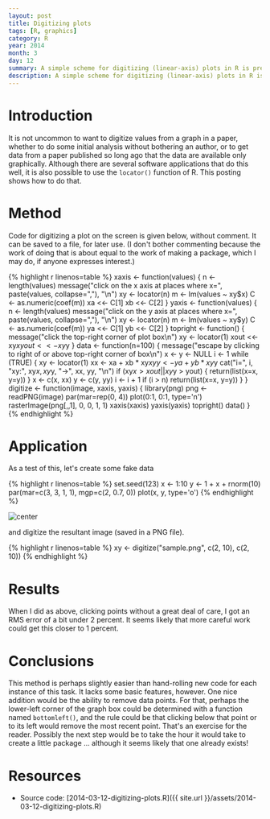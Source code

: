 ```yaml
---
layout: post
title: Digitizing plots
tags: [R, graphics]
category: R
year: 2014
month: 3
day: 12
summary: A simple scheme for digitizing (linear-axis) plots in R is presented.
description: A simple scheme for digitizing (linear-axis) plots in R is presented.
---
```


# Introduction

It is not uncommon to want to digitize values from a graph in a paper, whether to do some initial analysis without bothering an author, or to get data from a paper published so long ago that the data are available only graphically.  Although there are several software applications that do this well, it is also possible to use the ``locator()`` function of R.  This posting shows how to do that.


# Method

Code for digitizing a plot on the screen is given below, without comment.  It can be saved to a file, for later use.  (I don't bother commenting because the work of doing that is about equal to the work of making a package, which I may do, if anyone expresses interest.)


{% highlight r linenos=table %}
xaxis <- function(values)
{
    n <- length(values)
    message("click on the x axis at places where x=", paste(values, collapse=","), "\n")
    xy <- locator(n)
    m <- lm(values ~ xy$x)
    C <- as.numeric(coef(m))
    xa <<- C[1]
    xb <<- C[2]
}
yaxis <- function(values)
{
    n <- length(values)
    message("click on the y axis at places where x=", paste(values, collapse=","), "\n")
    xy <- locator(n)
    m <- lm(values ~ xy$y)
    C <- as.numeric(coef(m))
    ya <<- C[1]
    yb <<- C[2]
}
topright <- function()
{
    message("click the top-right corner of plot box\n")
    xy <- locator(1)
    xout <<- xy$x
    yout <<- xy$y
}
data <- function(n=100)
{
    message("escape by clicking to right of or above top-right corner of box\n")
    x <- y <- NULL
    i <- 1
    while (TRUE) {
        xy <- locator(1)
        xx <- xa + xb * xy$x 
        yy <- ya + yb * xy$y 
        cat("i=", i, "xy:", xy$x, xy$y, "->", xx, yy, "\n")
        if (xy$x > xout || xy$y > yout) {
            return(list(x=x, y=y))
        }
        x <- c(x, xx)
        y <- c(y, yy)
        i <- i + 1
        if (i > n)
            return(list(x=x, y=y))
    }
}
digitize <- function(image, xaxis, yaxis)
{
    library(png)
    png <- readPNG(image)
    par(mar=rep(0, 4))
    plot(0:1, 0:1, type='n')
    rasterImage(png[,,1], 0, 0, 1, 1)
    xaxis(xaxis)
    yaxis(yaxis)
    topright()
    data()
}
{% endhighlight %}

# Application

As a test of this, let's create some fake data


{% highlight r linenos=table %}
set.seed(123)
x <- 1:10
y <- 1 + x + rnorm(10)
par(mar=c(3, 3, 1, 1), mgp=c(2, 0.7, 0))
plot(x, y, type='o')
{% endhighlight %}

![center](http://dankelley.github.io/figs/2014-03-12-digitizing-plots/make-data.png) 

and digitize the resultant image (saved in a PNG file).


{% highlight r linenos=table %}
xy <- digitize("sample.png", c(2, 10), c(2, 10))
{% endhighlight %}

# Results

When I did as above, clicking points without a great deal of care, I got an RMS error of a bit under 2 percent.  It seems likely that more careful work could get this closer to 1 percent.


# Conclusions

This method is perhaps slightly easier than hand-rolling new code for each instance of this task.  It lacks some basic features, however. One nice addition would be the ability to remove data points.  For that, perhaps the lower-left corner of the graph box could be determined with a function named ``bottomleft()``, and the rule could be that clicking below that point or to its left would remove the most recent point.  That's an exercise for the reader.  Possibly the next step would be to take the hour it would take to create a little package ... although it seems likely that one already exists!

# Resources
* Source code: [2014-03-12-digitizing-plots.R]({{ site.url }}/assets/2014-03-12-digitizing-plots.R)
